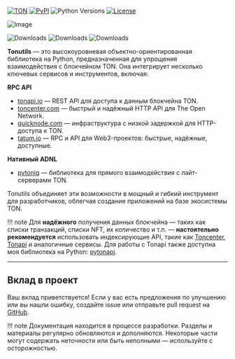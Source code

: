[![TON](https://img.shields.io/badge/TON-grey?logo=TON&logoColor=40AEF0)](https://ton.org)
[![PyPI](https://img.shields.io/pypi/v/tonutils.svg?color=FFE873&labelColor=3776AB)](https://pypi.python.org/pypi/tonutils)
![Python Versions](https://img.shields.io/badge/Python-3.10%20--%203.12-black?color=FFE873&labelColor=3776AB)
[![License](https://img.shields.io/github/license/nessshon/tonutils)](https://github.com/nessshon/tonutils/blob/main/LICENSE)

![Image](https://telegra.ph//file/068ea06087c9ce8c6bfed.jpg)

![Downloads](https://pepy.tech/badge/tonutils)
![Downloads](https://pepy.tech/badge/tonutils/month)
![Downloads](https://pepy.tech/badge/tonutils/week)

**Tonutils** — это высокоуровневая объектно-ориентированная библиотека на Python, предназначенная для упрощения взаимодействия с блокчейном TON. Она интегрирует несколько ключевых сервисов и инструментов, включая:

**RPC API**

  * [tonapi.io](https://tonapi.io) — REST API для доступа к данным блокчейна TON.
  * [toncenter.com](https://toncenter.com) — быстрый и надёжный HTTP API для The Open Network.
  * [quicknode.com](https://www.quicknode.com/) — инфраструктура с низкой задержкой для HTTP-доступа к TON.
  * [tatum.io](https://tatum.io) — RPC и API для Web3-проектов: быстрые, надёжные, доступные.

**Нативный ADNL**

  * [pytoniq](https://github.com/yungwine/pytoniq) — библиотека для прямого взаимодействия с лайт-серверами TON.

Tonutils объединяет эти возможности в мощный и гибкий инструмент для разработчиков, облегчая создание приложений на базе экосистемы TON.

!!! note
    Для **надёжного** получения данных блокчейна — таких как списки транзакций, списки NFT, их количество и т.п. — **настоятельно рекомендуется** использовать индексирующие API, такие как [Toncenter](https://toncenter.com/), [Tonapi](https://tonapi.io) и аналогичные сервисы. Для работы с Tonapi также доступна моя библиотека на Python: [pytonapi](https://github.com/nessshon/pytonapi).

---

## Вклад в проект

Ваш вклад приветствуется! Если у вас есть предложения по улучшению или вы нашли ошибку, создайте issue или отправьте pull request на [GitHub](https://github.com/nessshon/tonutils/pulls).

!!! note
    Документация находится в процессе разработки. Разделы и материалы регулярно обновляются и дополняются. Некоторые части могут содержать неточности или быть неполными — используйте с осторожностью.